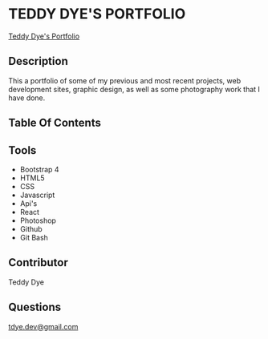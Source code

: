 # TEDDY DYE'S PORTFOLIO
[Teddy Dye's Portfolio](https://tdev77.github.io/teddydyeportfolio.io/)
## Description
 This a portfolio of some of my previous and most recent projects, web development sites, graphic design, as well as some photography work that I have done. 
 ## Table Of Contents

## Tools
* Bootstrap 4
* HTML5 
* CSS
* Javascript
* Api's
* React
* Photoshop
* Github
* Git Bash

## Contributor 
Teddy Dye


## Questions
tdye.dev@gmail.com
